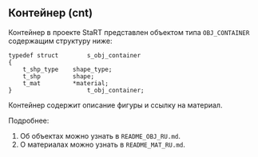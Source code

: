 ## Контейнер (cnt)
Контейнер в проекте StaRT представлен объектом типа `OBJ_CONTAINER`
содержащим структуру ниже:

```
typedef struct        s_obj_container
{
	t_shp_type    shape_type;
	t_shp         shape;
	t_mat         *material;
}                     t_obj_container;
```

Контейнер содержит описание фигуры и ссылку на материал.

Подробнее:
1) Об объектах можно узнать в `README_OBJ_RU.md`.
2) О материалах можно узнать в `README_MAT_RU.md`.
